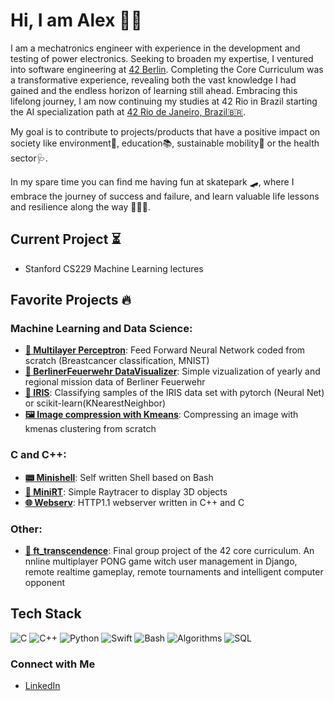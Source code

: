 # Hi, I am Alex 🙋🏻

I am a mechatronics engineer with experience in the development and testing of power electronics. Seeking to broaden my expertise, I ventured into software engineering at [42 Berlin](https://42berlin.de). Completing the Core Curriculum was a transformative experience, revealing both the vast knowledge I had gained and the endless horizon of learning still ahead. Embracing this lifelong journey, I am now continuing my studies at 42 Rio in Brazil starting the AI specialization path at [42 Rio de Janeiro, Brazil🇧🇷](https://42.rio).

My goal is to contribute to projects/products that have a positive impact on society like environment🌱, education📚, sustainable mobility🚄 or the health sector🩺.

In my spare time you can find me having fun at skatepark 🛹, where I embrace the journey of success and failure, and learn valuable life lessons and resilience along the way 💆🏻‍♂️.

## Current Project ⏳
- Stanford CS229 Machine Learning lectures

## Favorite Projects 🔥

### Machine Learning and Data Science:
- **[🦾 Multilayer Perceptron](https://github.com/alexehrlich/42Rio-multilayer-perceptron)**: Feed Forward Neural Network coded from scratch (Breastcancer classification, MNIST)
- **[🚒 BerlinerFeuerwehr DataVisualizer](https://github.com/alexehrlich/BerlinerFeuerwehr_DataVisualizer/blob/main)**: Simple vizualization of yearly and regional mission data of Berliner Feuerwehr
- **[🌸 IRIS](https://github.com/alexehrlich/IRIS)**: Classifying samples of the IRIS data set with pytorch (Neural Net) or scikit-learn(KNearestNeighbor)
- **[🖼️ Image compression with Kmeans](https://github.com/alexehrlich/Image_compression_kmeans/tree/main/)**: Compressing an image with kmenas clustering from scratch

### C and C++:
- **[📟 Minishell](https://github.com/leonyannick/minishell)**: Self written Shell based on Bash
- **[🧊 MiniRT](https://github.com/dubmix/42-miniRT)**: Simple Raytracer to display 3D objects
- **[🌐 Webserv](https://github.com/mdarbois/42_webserv)**: HTTP1.1 webserver written in C++ and C

### Other:
- **[🚀 ft_transcendence](https://github.com/Linuswidmer/42_transcendence)**: Final group project of the 42 core curriculum. An nnline multiplayer PONG game witch user management in Django, remote realtime gameplay, remote tournaments and intelligent computer opponent
  

## Tech Stack
![C](https://img.shields.io/badge/C-A8B9CC?style=for-the-badge&logo=c&logoColor=white)
![C++](https://img.shields.io/badge/C++-00599C?style=for-the-badge&logo=cplusplus&logoColor=white)
![Python](https://img.shields.io/badge/Python-3776AB?style=for-the-badge&logo=python&logoColor=white)
![Swift](https://img.shields.io/badge/Swift-FA7343?style=for-the-badge&logo=swift&logoColor=white)
![Bash](https://img.shields.io/badge/Bash-4EAA25?style=for-the-badge&logo=gnu-bash&logoColor=white)
![Algorithms](https://img.shields.io/badge/Algorithms-4B8BBE?style=for-the-badge&logo=algorithms&logoColor=white)
![SQL](https://img.shields.io/badge/SQL-4479A1?style=for-the-badge&logo=postgresql&logoColor=white)

### Connect with Me
- [LinkedIn](https://www.linkedin.com/in/alexander-ehrlich-a276b8200/)

